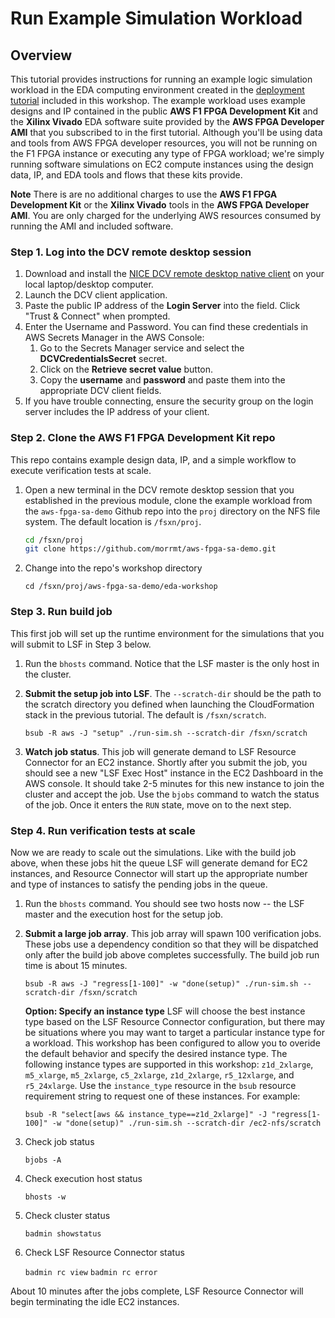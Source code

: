 # Run Example Simulation Workload

## Overview

This tutorial provides instructions for running an example logic simulation workload in the EDA computing environment created in the [deployment tutorial](deploy-simple.md) included in this workshop.  The example workload uses example designs and IP contained in the public **AWS F1 FPGA Development Kit** and the **Xilinx Vivado** EDA software suite provided by the **AWS FPGA Developer AMI** that you subscribed to in the first tutorial. Although you'll be using data and tools from AWS FPGA developer resources, you will not be running on the F1 FPGA instance or executing any type of FPGA workload; we're simply running software simulations on EC2 compute instances using the design data, IP, and EDA tools and flows that these kits provide.

**Note** There is are no additional charges to use the **AWS F1 FPGA Development Kit** or the  **Xilinx Vivado** tools in the **AWS FPGA Developer AMI**.  You are only charged for the underlying AWS resources consumed by running the AMI and included software.

### Step 1. Log into the DCV remote desktop session

1. Download and install the [NICE DCV remote desktop native client](https://download.nice-dcv.com) on your local laptop/desktop computer.
1. Launch the DCV client application. 
1. Paste the public IP address of the **Login Server** into the field. Click "Trust & Connect" when prompted. 
1. Enter the Username and Password.  You can find these credentials in AWS Secrets Manager in the AWS Console:
   1. Go to the Secrets Manager service and select the **DCVCredentialsSecret** secret.
   1. Click on the **Retrieve secret value** button.
   1. Copy the **username** and **password** and paste them into the appropriate DCV client fields.
1. If you have trouble connecting, ensure the security group on the login server includes the IP address of your client.

### Step 2. Clone the AWS F1 FPGA Development Kit repo
This repo contains example design data, IP, and a simple workflow to execute verification tests at scale.

1. Open a new terminal in the DCV remote desktop session that you established in the previous module, clone the example workload from the `aws-fpga-sa-demo` Github repo into the `proj` directory on the NFS file system. The default location is `/fsxn/proj`.

   ```bash
   cd /fsxn/proj
   git clone https://github.com/morrmt/aws-fpga-sa-demo.git
   ```

1. Change into the repo's workshop directory

    `cd /fsxn/proj/aws-fpga-sa-demo/eda-workshop`

### Step 3. Run build job

This first job will set up the runtime environment for the simulations that you will submit to LSF in Step 3 below.

1. Run the `bhosts` command. Notice that the LSF master is the only host in the cluster.
1. **Submit the setup job into LSF**. The `--scratch-dir` should be the path to the scratch directory you defined when launching the CloudFormation stack in the previous tutorial.  The default is `/fsxn/scratch`.

   `bsub -R aws -J "setup" ./run-sim.sh --scratch-dir /fsxn/scratch`

1. **Watch job status**. This job will generate demand to LSF Resource Connector for an EC2 instance.  Shortly after you submit the job, you should see a new "LSF Exec Host" instance in the EC2 Dashboard in the AWS console. It should take 2-5 minutes for this new instance to join the cluster and accept the job. Use the `bjobs` command to watch the status of the job.  Once it enters the `RUN` state, move on to the next step.

### Step 4. Run verification tests at scale

Now we are ready to scale out the simulations.  Like with the build job above, when these jobs hit the queue LSF will generate demand for EC2 instances, and Resource Connector will start up the appropriate number and type of instances to satisfy the pending jobs in the queue.

1. Run the `bhosts` command.  You should see two hosts now -- the LSF master and the execution host for the setup job.
1. **Submit a large job array**. This job array will spawn 100 verification jobs.  These jobs use a dependency condition so that they will be dispatched only after the build job above completes successfully. The build job run time is about 15 minutes.

   `bsub -R aws -J "regress[1-100]" -w "done(setup)" ./run-sim.sh --scratch-dir /fsxn/scratch`

   **Option: Specify an instance type**
   LSF will choose the best instance type based on the LSF Resource Connector configuration, but there may be situations where you may want to target a particular instance type for a workload. This workshop has been configured to allow you to overide the default behavior and specify the desired instance type. The following instance types are supported in this workshop: `z1d_2xlarge`, `m5_xlarge`, `m5_2xlarge`, `c5_2xlarge`, `z1d_2xlarge`, `r5_12xlarge`, and `r5_24xlarge`.  Use the `instance_type` resource in the `bsub` resource requirement string to request one of these instances. For example:

   `bsub -R "select[aws && instance_type==z1d_2xlarge]" -J "regress[1-100]" -w "done(setup)" ./run-sim.sh --scratch-dir /ec2-nfs/scratch`

1. Check job status

    `bjobs -A`

1. Check execution host status

    `bhosts -w`

1. Check cluster status

   `badmin showstatus`

1. Check LSF Resource Connector status

    `badmin rc view`
    `badmin rc error`

About 10 minutes after the jobs complete, LSF Resource Connector will begin terminating the idle EC2 instances.
